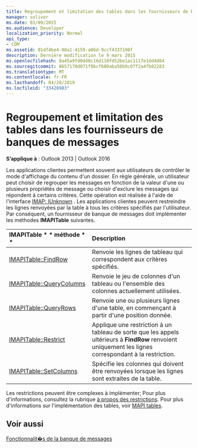 ```yaml
---
title: Regroupement et limitation des tables dans les fournisseurs de banques de messages
manager: soliver
ms.date: 03/09/2015
ms.audience: Developer
localization_priority: Normal
api_type:
- COM
ms.assetid: 01df4be4-98a1-4159-a06d-9ccf4337198f
description: Dernière modification le 9 mars 2015
ms.openlocfilehash: 8a45a9fd0d40c16d110fd52be1ac1117e1dd4d04
ms.sourcegitcommit: 8657170d071f9bcf680aba50b9c07f2a4fb82283
ms.translationtype: MT
ms.contentlocale: fr-FR
ms.lasthandoff: 04/28/2019
ms.locfileid: "33428983"
---
```

# <a name="grouping-and-restricting-tables-in-message-store-providers"></a>Regroupement et limitation des tables dans les fournisseurs de banques de messages

  
  
**S’applique à** : Outlook 2013 | Outlook 2016 
  
Les applications clientes permettent souvent aux utilisateurs de contrôler le mode d'affichage du contenu d'un dossier. En règle générale, un utilisateur peut choisir de regrouper les messages en fonction de la valeur d'une ou plusieurs propriétés de message ou choisir d'exclure les messages qui répondent à certains critères. Cette opération est réalisée à l'aide de l'interface [IMAP: IUnknown](imapitableiunknown.md) . Les applications clientes peuvent restreindre les lignes renvoyées par la table à tous les critères spécifiés par l'utilisateur. Par conséquent, un fournisseur de banque de messages doit implémenter les méthodes **IMAPITable** suivantes. 
  
|IMAPITable * * méthode * *|**Description**|
|:-----|:-----|
|[IMAPITable::FindRow](imapitable-findrow.md) <br/> |Renvoie les lignes de tableau qui correspondent aux critères spécifiés.  <br/> |
|[IMAPITable::QueryColumns](imapitable-querycolumns.md) <br/> |Renvoie le jeu de colonnes d'un tableau ou l'ensemble des colonnes actuellement utilisées.  <br/> |
|[IMAPITable::QueryRows](imapitable-queryrows.md) <br/> |Renvoie une ou plusieurs lignes d'une table, en commençant à partir d'une position donnée.  <br/> |
|[IMAPITable::Restrict](imapitable-restrict.md) <br/> |Applique une restriction à un tableau de sorte que les appels ultérieurs à **FindRow** renvoient uniquement les lignes correspondant à la restriction.  <br/> |
|[IMAPITable::SetColumns](imapitable-setcolumns.md) <br/> |Spécifie les colonnes qui doivent être renvoyées lorsque les lignes sont extraites de la table.  <br/> |
   
Les restrictions peuvent être complexes à implémenter; Pour plus d'informations, consultez la rubrique [à propos des restrictions](about-restrictions.md). Pour plus d'informations sur l'implémentation des tables, voir [MAPI tables](mapi-tables.md).
  
## <a name="see-also"></a>Voir aussi



[Fonctionnalit�s de la banque de messages](message-store-features.md)

